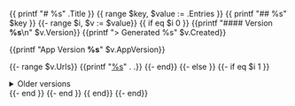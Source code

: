 {{ printf "# %s" .Title }}
{{ range $key, $value := .Entries }}
{{ printf "## %s" $key }}
{{- range $i, $v := $value}}
{{ if eq $i 0 }}
{{printf "#### Version **%s**\n" $v.Version}}
{{printf "> Generated %s" $v.Created}}

{{printf "App Version **%s**" $v.AppVersion}}

{{- range $v.Urls}}
{{printf "[%s](%s)" . .}}
{{- end}}
{{- else }}
{{- if eq $i 1 }}
<details>
  <summary>Older versions</summary>
{{- end }}
  <br/>
{{printf "  <h4>Version <strong>%s</strong></h4>\n" $v.Version}}
{{printf "  <blockquote><p>Generated %s</p></blockquote>" $v.Created}}

{{printf "  <p>App Version <strong>%s</strong></p>" $v.AppVersion}}

{{- range $v.Urls}}
{{printf "  <a href=\"%s\">%s</a>" . .}}
{{- end}}
{{- if isLast $value $i }}
</details>
{{- end }}
{{- end }}
{{ end}}
{{- end}}